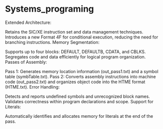 # Systems_programing
Extended Architecture:

Retains the SIC/XE instruction set and data management techniques.
Introduces a new Format 4F for conditional execution, reducing the need for branching instructions.
Memory Segmentation:

Supports up to four blocks: DEFAULT, DEFAULTB, CDATA, and CBLKS.
Segregates code and data efficiently for logical program organization.
Passes of Assembly:

Pass 1: Generates memory location information (out_pass1.txt) and a symbol table (symbTable.txt).
Pass 2: Converts assembly instructions into machine code (out_pass2.txt) and organizes object code into the HTME format (HTME.txt).
Error Handling:

Detects and reports undefined symbols and unrecognized block names.
Validates correctness within program declarations and scope.
Support for Literals:

Automatically identifies and allocates memory for literals at the end of the pass.
